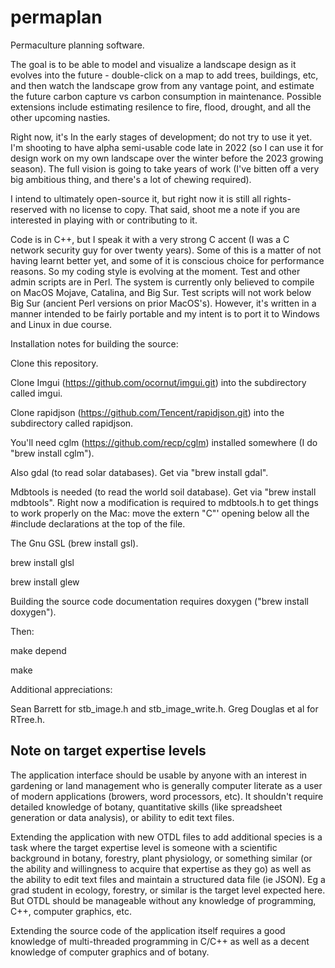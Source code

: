 # permaplan
Permaculture planning software.  

The goal is to be able to model and visualize a landscape design as it evolves into the future - double-click on a map to add trees, buildings, etc, and then watch the landscape grow from any vantage point, and estimate the future carbon capture vs carbon consumption in maintenance.  Possible extensions include estimating resilence to fire, flood, drought, and all the other upcoming nasties.

Right now, it's In the early stages of development; do not try to use it yet.  I'm shooting to have alpha semi-usable code late in 2022 (so I can use it for design work on my own landscape over the winter before the 2023 growing season).  The full vision is going to take years of work (I've bitten off a very big ambitious thing, and there's a lot of chewing required).

I intend to ultimately open-source it, but right now it is still all rights-reserved with no license to copy.  That said, shoot me a note if you are interested in playing with or contributing to it.

Code is in C++, but I speak it with a very strong C accent (I was a C network security guy for over twenty years).  Some of this is a matter of not having learnt better yet, and some of it is conscious choice for performance reasons.  So my coding style is evolving at the moment.  Test and other admin scripts are in Perl.  The system is currently only believed to compile on MacOS Mojave, Catalina, and Big Sur.  Test scripts will not work below Big Sur (ancient Perl versions on prior MacOS's).  However, it's written in a manner intended to be fairly portable and my intent is to port it to Windows and Linux in due course.  

Installation notes for building the source:

Clone this repository.

Clone Imgui (https://github.com/ocornut/imgui.git) into the subdirectory called imgui.

Clone rapidjson (https://github.com/Tencent/rapidjson.git) into the subdirectory called rapidjson.

You'll need cglm (https://github.com/recp/cglm) installed somewhere (I do "brew install cglm").

Also gdal (to read solar databases).  Get via "brew install gdal".

Mdbtools is needed (to read the world soil database).  Get via "brew 
install mdbtools".  Right now a modification is required to mdbtools.h to get
things to work properly on the Mac: move the extern "C"' opening below all
the #include declarations at the top of the file. 

The Gnu GSL (brew install gsl).

brew install glsl

brew install glew

Building the source code documentation requires doxygen ("brew install doxygen").

Then:

make depend

make

Additional appreciations:

Sean Barrett for stb_image.h and stb_image_write.h.  Greg Douglas et al for RTree.h.

## Note on target expertise levels

The application interface should be usable by anyone with an interest in gardening or land management who is generally computer literate as a user of modern applications (browers, word processors, etc).  It shouldn't require detailed knowledge of botany, quantitative skills (like spreadsheet generation or data analysis), or ability to edit text files.

Extending the application with new OTDL files to add additional species is a task where the target expertise level is someone with a scientific background in botany, forestry, plant physiology, or something similar (or the ability and willingness to acquire that expertise as they go) as well as the ability to edit text files and maintain a structured data file (ie JSON).  Eg a grad student in ecology, forestry, or similar is the target level expected here.  But OTDL should be manageable without any knowledge of programming, C++, computer graphics, etc.

Extending the source code of the application itself requires a good knowledge of multi-threaded programming in C/C++ as well as a decent knowledge of computer graphics and of botany.




